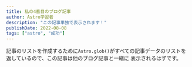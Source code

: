 ```yaml
---
title: 私の4番目のブログ記事
author: Astro学習者
description: "この記事単独で表示されます！"
publishDate: 2022-08-08
tags: ["astro", "成功"]
---
```


記事のリストを作成するために`Astro.glob()`がすべての記事データのリストを返しているので、この記事は他のブログ記事と一緒に
表示されるはずです。
